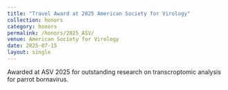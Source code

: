 ```yaml
---
title: "Travel Award at 2025 American Society for Virology"
collection: honors
category: honors
permalink: /honors/2025_ASV/
venue: American Society for Virology
date: 2025-07-15
layout: single
---
```


Awarded at ASV 2025 for outstanding research on transcroptomic analysis for parrot bornavirus.